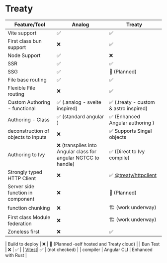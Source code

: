 # Treaty

| Feature/Tool                                                                                          | Analog     | Treaty |
| ----------------------------------------------------------------------------------------------------- | --------------- | ------------- |
| Vite support                                                                                   | ✅              | ✅            |
| First class bun support                                                          | ❌              | ✅            |
| Node Support                                                                                  | ✅              | ❌            |
| SSR                                                                           | ✅              | ✅            |
| SSG                                                                                      | ✅              | 🚧 (Planned)            |
| File base routing                                                                      | ✅              | ✅ |
| Flexible File routing                                                                     | ❌              | ✅ |
| Custom Authoring - functional                                                                   | ✅ (.analog  - svelte inspired)           | ✅ (.treaty - custom  & astro inspired) |
| Authoring - Class                                                                  | ✅  (standard angular )        | ✅ (Enhanced Angular authoring ) |
| deconstruction of objects to inputs                                                                  | ❌ | ✅ Supports Singal objects |
| Authoring to Ivy| ❌ (transpiles into Angular class for angular NGTCC to handle)        | ✅ (Direct to Ivy compile) |
| Strongly typed HTTP Client                                                    | ❌        | ✅ [@treaty/httpclient](https://jsr.io/@treaty/httpclient) |
| Server side function in component                                                    | ❌        | 🚧 (Planned)   |
| function chunking                                                         | ❌        | 🏗️ (work underway) |
| First class Module federation                                                                  | ❌        | 🏗️ (work underway) |
| Zoneless first                                                                | ❌        | ✅ |

| Build to deploy                                                                  |  ❌               | 🚧 (Planned -self hosted and Treaty cloud)            |
| Bun Test                                                                 |  ❌               | ✅            |
| [Vitest](https://vitest.dev/)|  ✅               |  (not checked)           |
| compiler                                                                 |  Angular CLI               |  Enhanced with Rust          |
